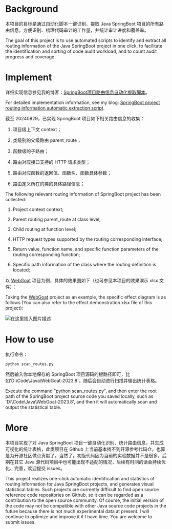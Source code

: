 # Background

本项目的目标是通过自动化脚本一键识别、提取 Java SpringBoot 项目的所有路由信息，方便识别、梳理代码审计的工作量，并统计审计进度和覆盖率。

The goal of this project is to use automated scripts to identify and extract all routing information of the Java SpringBoot project in one click, to facilitate the identification and sorting of code audit workload, and to count audit progress and coverage.

# Implement

详细实现信息参见我的博客：[SpringBoot项目路由信息自动化提取脚本](https://blog.csdn.net/weixin_39190897/article/details/141689634)。

For detailed implementation information, see my blog: [SpringBoot project routing information automatic extraction script](https://blog.csdn.net/weixin_39190897/article/details/141689634).

截至 20240829，已实现 SpringBoot 项目如下相关路由信息的收集：

1. 项目级上下文 context；

2. 类级别的父级路由 parent_route；

3. 函数级的子路由；

4. 路由对应接口支持的 HTTP 请求类型；

5. 路由对应函数的返回值、函数名、函数具体参数；

6. 路由定义所在的类的具体路径信息；

The following relevant routing information of SpringBoot project has been collected:

1. Project context context;

2. Parent routing parent_route at class level;

3. Child routing at function level;

4. HTTP request types supported by the routing corresponding interface;

5. Return value, function name, and specific function parameters of the routing corresponding function;

6. Specific path information of the class where the routing definition is located;

以 [WebGoat](https://github.com/WebGoat/WebGoat) 项目为例，具体的效果图如下（也可参见本项目的效果演示 xlsx 文件）：

Taking the [WebGoat](https://github.com/WebGoat/WebGoat) project as an example, the specific effect diagram is as follows (You can also refer to the effect demonstration xlsx file of this project):

![在这里插入图片描述](https://i-blog.csdnimg.cn/direct/c10fb14f3b6c4243bb959117fa6f40e1.png)

# How to use

执行命令：

```shell
python scan_routes.py
```

然后输入你本地保存的 SpringBoot 项目源码的根路径即可，比如'D:\Code\Java\WebGoat-2023.8'，随后会自动进行扫描并输出统计表格。

Execute the command "python scan_routes.py", and then enter the root path of the SpringBoot project source code you saved locally, such as 'D:\Code\Java\WebGoat-2023.8', and then it will automatically scan and output the statistical table.

# More

本项目实现了对 Java SpringBoot 项目一键自动化识别、统计路由信息，并生成可视化的统计表格，此类项目在 Github 上当前基本找不到开源参考代码仓，也算是为开源社区做点贡献了。当然了，初版代码因为当前的实验数据并不是很多，后期在其它 Java 源代码项目中也可能出现不适配的情况，后续有时间的话会持续优化、完善，欢迎提交 issues。

This project realizes one-click automatic identification and statistics of routing information for Java SpringBoot projects, and generates visual statistical tables. Such projects are currently difficult to find open source reference code repositories on Github, so it can be regarded as a contribution to the open source community. Of course, the initial version of the code may not be compatible with other Java source code projects in the future because there is not much experimental data at present. I will continue to optimize and improve it if I have time. You are welcome to submit issues.
